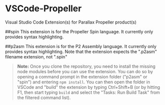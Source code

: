 # VSCode-Propeller
Visual Studio Code Extension(s) for Parallax Propeller product(s)

##spin
This extension is for the Propeller Spin language.  It currently only provides syntax highlighting.

##p2asm
This extension is for the P2 Assembly language.  It currently only provides syntax highlighting.  Note that the extension expects the ".p2asm" filename extension, not ".spin"

> __Note:__ Once you clone the repository, you need to install the missing node modules before you can use the extension.  You can do so by opening a command prompt in the extension folder ("p2asm" or "spin") and entering `npm install`.  You can then open the folder in VSCode and "build" the extension by typing Ctrl+Shift+B (or by hitting F1, then start typing `build` and select the "Tasks: Run Build Task" from the filtered command list).
